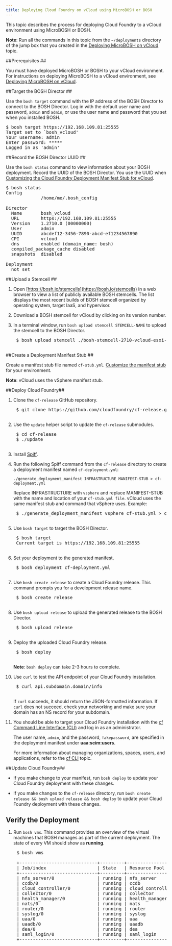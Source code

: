 ```yaml
---
title: Deploying Cloud Foundry on vCloud using MicroBOSH or BOSH
---
```


This topic describes the process for deploying Cloud Foundry to a vCloud environment using MicroBOSH or BOSH.

<p class="note"><strong>Note</strong>: Run all the commands in this topic from the <code>~/deployments</code> directory of the jump box that you created in the <a href="../../bosh/deploy_microbosh_to_vcloud.html"> Deploying MicroBOSH on vCloud</a> topic.</p>

##<a id="prerequisites"></a>Prerequisites ##

You must have deployed MicroBOSH or BOSH to your vCloud environment. For instructions on deploying MicroBOSH to a vCloud environment, see [Deploying MicroBOSH on vCloud](../../bosh/deploy_microbosh_to_vcloud.html).

##<a id="target"></a>Target the BOSH Director ##

Use the `bosh target` command with the IP address of the BOSH Director to
connect to the BOSH Director.
Log in with the default user name and password, `admin` and `admin`, or use the
user name and password that you set when you installed BOSH.

<pre class="terminal">
$ bosh target https://192.168.109.81:25555
Target set to `bosh_vcloud'
Your username: admin
Enter password: *****
Logged in as 'admin'
</pre>

##<a id="uuid"></a>Record the BOSH Director UUID ##

Use the `bosh status` command to view information about your BOSH deployment.
Record the UUID of the BOSH Director. You use the UUID when [Customizing the Cloud Foundry Deployment Manifest Stub for vCloud](../cf-stub-vcloud.html).

<pre class="terminal">
$ bosh status
Config
             /home/me/.bosh_config

Director
  Name       bosh_vcloud
  URL        https://192.168.109.81:25555
  Version    1.2710.0 (00000000)
  User       admin
  UUID       abcdef12-3456-7890-abcd-ef1234567890
  CPI        vcloud
  dns        enabled (domain_name: bosh)
  compiled_package_cache disabled
  snapshots  disabled

Deployment
  not set
</pre>

##<a id="stemcell"></a>Upload a Stemcell ##

1. Open [https://bosh.io/stemcells](https://bosh.io/stemcells) in a web browser
to view a list of publicly available BOSH stemcells.
The list displays the most recent builds of BOSH stemcell organized by operating system, target IaaS, and hypervisor.

1. Download a BOSH stemcell for vCloud by clicking on its version number.

1. In a terminal window, run `bosh upload stemcell STEMCELL-NAME` to upload the
stemcell to the BOSH Director.

    <pre class="terminal">
    $ bosh upload stemcell ./bosh-stemcell-2710-vcloud-esxi-ubuntu-lucid-go_agent.tgz
    </pre>

##<a id="create-stub"></a>Create a Deployment Manifest Stub ##

Create a manifest stub file named `cf-stub.yml`. [Customize the manifest stub](../cf-stub-vsphere.html) for your environment.

<p class="note"><strong>Note</strong>: vCloud uses the vSphere manifest stub.</p>

##<a id="deploy-cf"></a>Deploy Cloud Foundry##

1. Clone the `cf-release` GitHub repository.

    <pre class="terminal">
    $ git clone https://github.com/cloudfoundry/cf-release.git
    </pre>

1. Use the `update` helper script to update the `cf-release` submodules.

    <pre class="terminal">
    $ cd cf-release
    $ ./update
    </pre>

1. Install [Spiff](https://github.com/cloudfoundry-incubator/spiff).

1. Run the following Spiff command from the `cf-release` directory to create a deployment manifest named `cf-deployment.yml`:

    `./generate_deployment_manifest INFRASTRUCTURE MANIFEST-STUB > cf-deployment.yml`

    Replace INFRASTRUCTURE with `vsphere` and replace MANIFEST-STUB with the name and location of your `cf-stub.yml file`. vCloud uses the same manifest stub and command that vSphere uses. Example:

    <pre class="terminal">
	$ ./generate_deployment_manifest vsphere cf-stub.yml > cf-deployment.yml
    </pre>

1. Use `bosh target` to target the BOSH Director.

    <pre class="terminal">
    $ bosh target
	Current target is https://192.168.109.81:25555
    </pre>

1. Set your deployment to the generated manifest.

    <pre class="terminal">
    $ bosh deployment cf-deployment.yml
    </pre>

1. Use `bosh create release` to create a Cloud Foundry release.
This command prompts you for a development release name.

    <pre class="terminal">
    $ bosh create release
    </pre>

1. Use `bosh upload release` to upload the generated release to the BOSH
Director.

    <pre class="terminal">
    $ bosh upload release
    </pre>

1. Deploy the uploaded Cloud Foundry release.

    <pre class="terminal">
    $ bosh deploy
    </pre>

    <p class="note"><strong>Note</strong>: <code>bosh deploy</code> can take 2-3 hours to complete.</p>

1. Use `curl` to test the API endpoint of your Cloud Foundry installation.

    <pre class="terminal">
    $ curl api.subdomain.domain/info
    </pre>

    If `curl` succeeds, it should return the JSON-formatted information.
	If `curl` does not succeed, check your networking and make sure your domain
	has an NS record for your subdomain.

1. You should be able to target your Cloud Foundry installation with the [cf Command Line Interface (CLI)](/devguide/installcf/index.html) and log in as an
administrator.

    The user name, `admin`, and the password, `fakepassword`, are specified in
    the deployment manifest under **uaa:scim:users**.

    For more information about managing organizations, spaces, users, and
    applications, refer to the [cf CLI](/devguide/installcf/index.html) topic.

##<a id="update-cf"></a>Update Cloud Foundry##

* If you make change to your manifest, run `bosh deploy` to update your Cloud
Foundry deployment with these changes.

* If you make changes to the `cf-release` directory, run `bosh create release && bosh upload release && bosh deploy` to update your Cloud Foundry deployment with
these changes.

## <a id="verify"></a>Verify the Deployment ##

1. Run `bosh vms`. This command provides an overview of the virtual machines that BOSH manages as part of the current deployment. The state of every VM should show as **running**.

<pre class="terminal">
	$ bosh vms

	+-----------------------------+---------+------------------+---------------+
	| Job/index                   | State   | Resource Pool    | IPs           |
	+-----------------------------+---------+------------------+---------------+
	| nfs_server/0                | running | nfs_server       | 10.146.21.174 |
	| ccdb/0                      | running | ccdb             | 10.146.21.175 |
	| cloud_controller/0          | running | cloud_controller | 10.146.21.176 |
	| collector/0                 | running | collector        | 10.146.21.178 |
	| health_manager/0            | running | health_manager   | 10.146.21.173 |
	| nats/0                      | running | nats             | 10.146.21.172 |
	| router/0                    | running | router           | 10.146.21.171 |
	| syslog/0                    | running | syslog           | 10.146.21.177 |
	| uaa/0                       | running | uaa              | 10.146.21.180 |
	| uaadb/0                     | running | uaadb            | 10.146.21.179 |
	| dea/0                       | running | dea              | 10.146.21.181 |
	| saml_login/0                | running | saml_login       | 10.146.21.181 |
	+-----------------------------+---------+------------------+---------------+
</pre>